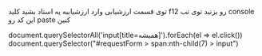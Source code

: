 توی قسمت ارزشیابی وارد ارزشیابیه یه استاد بشید
کلید f12 رو بزنید
توی تب console این کد رو paste کنین


document.querySelectorAll('input[title=همیشه]').forEach(el => el.click())
document.querySelector("#requestForm > span:nth-child(7) > input")
